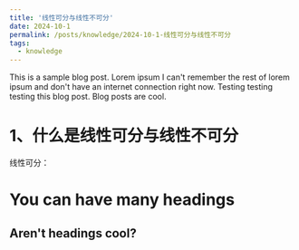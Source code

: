 ```yaml
---
title: '线性可分与线性不可分'
date: 2024-10-1
permalink: /posts/knowledge/2024-10-1-线性可分与线性不可分
tags:
  - knowledge
---
```


This is a sample blog post. Lorem ipsum I can't remember the rest of lorem ipsum and don't have an internet connection right now. Testing testing testing this blog post. Blog posts are cool.

1、什么是线性可分与线性不可分
======
线性可分：

You can have many headings
======

Aren't headings cool?
------